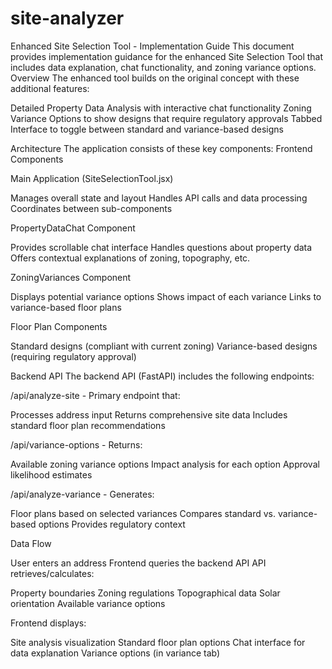 # site-analyzer

Enhanced Site Selection Tool - Implementation Guide
This document provides implementation guidance for the enhanced Site Selection Tool that includes data explanation, chat functionality, and zoning variance options.
Overview
The enhanced tool builds on the original concept with these additional features:

Detailed Property Data Analysis with interactive chat functionality
Zoning Variance Options to show designs that require regulatory approvals
Tabbed Interface to toggle between standard and variance-based designs

Architecture
The application consists of these key components:
Frontend Components

Main Application (SiteSelectionTool.jsx)

Manages overall state and layout
Handles API calls and data processing
Coordinates between sub-components


PropertyDataChat Component

Provides scrollable chat interface
Handles questions about property data
Offers contextual explanations of zoning, topography, etc.


ZoningVariances Component

Displays potential variance options
Shows impact of each variance
Links to variance-based floor plans


Floor Plan Components

Standard designs (compliant with current zoning)
Variance-based designs (requiring regulatory approval)



Backend API
The backend API (FastAPI) includes the following endpoints:

/api/analyze-site - Primary endpoint that:

Processes address input
Returns comprehensive site data
Includes standard floor plan recommendations


/api/variance-options - Returns:

Available zoning variance options
Impact analysis for each option
Approval likelihood estimates


/api/analyze-variance - Generates:

Floor plans based on selected variances
Compares standard vs. variance-based options
Provides regulatory context



Data Flow

User enters an address
Frontend queries the backend API
API retrieves/calculates:

Property boundaries
Zoning regulations
Topographical data
Solar orientation
Available variance options


Frontend displays:

Site analysis visualization
Standard floor plan options
Chat interface for data explanation
Variance options (in variance tab)



